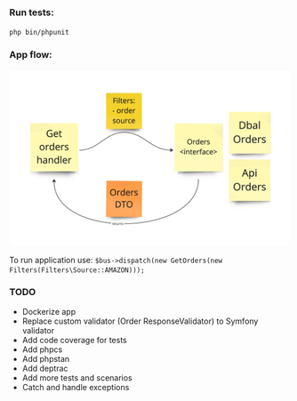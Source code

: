 ### Run tests:
`php bin/phpunit`

### App flow:
![app_flow.jpg](doc%2Fapp_flow.jpg)

To run application use: `$bus->dispatch(new GetOrders(new Filters(Filters\Source::AMAZON)));`

### TODO
- Dockerize app
- Replace custom validator (Order ResponseValidator) to Symfony validator 
- Add code coverage for tests
- Add phpcs
- Add phpstan
- Add deptrac
- Add more tests and scenarios
- Catch and handle exceptions